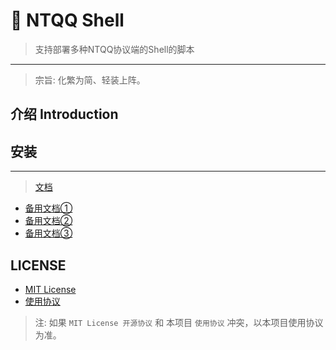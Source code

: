 # 🍥 NTQQ Shell
> 支持部署多种NTQQ协议端的Shell的脚本
---
> 宗旨: 化繁为简、轻装上阵。

## 介绍 Introduction

## 安装
---
> [文档](https://docs.arcticfox.top)
- [备用文档①](https://netlify.docs.arcticfox.top)
- [备用文档②](https://vercel.docs.arcticfox.top)
- [备用文档③](https://cloudflare.docs.arcticfox.top)

## LICENSE
- [MIT License](https://github.com/ArcticFox520/NTQQ-Shell/blob/main/LICENSE)
-  [使用协议](https://github.com/ArcticFox520/NTQQ-Shell/blob/main/使用协议.txt)
> 注: 如果 `MIT License 开源协议` 和 本项目 `使用协议` 冲突，以本项目使用协议为准。
